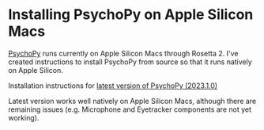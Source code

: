 # Installing PsychoPy on Apple Silicon Macs

[PsychoPy](https://www.psychopy.org) runs currently on Apple Silicon Macs through Rosetta 2. I've created instructions to install PsychoPy from source so that it runs natively on Apple Silicon.

Installation instructions for [latest version of PsychoPy (2023.1.0)](v2023.1.0%20Qt6.md)

Latest version works well natively on Apple Silicon Macs, although there are remaining issues (e.g. Microphone and Eyetracker components are not yet working).
